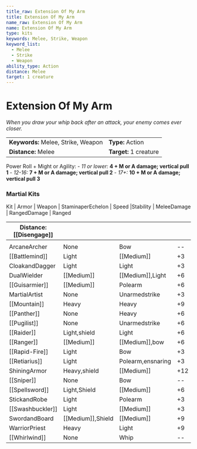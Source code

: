 ```yaml
---
title_raw: Extension Of My Arm
title: Extension Of My Arm
name_raw: Extension Of My Arm
name: Extension Of My Arm
type: kits
keywords: Melee, Strike, Weapon
keyword_list:
  - Melee
  - Strike
  - Weapon
ability_type: Action
distance: Melee
target: 1 creature
---
```


# Extension Of My Arm

*When you draw your whip back after an attack, your enemy comes ever closer.*

|                                     |                        |
| :---------------------------------- | :--------------------- |
| **Keywords:** Melee, Strike, Weapon | **Type:** Action       |
| **Distance:** Melee                 | **Target:** 1 creature |

Power Roll + Might or Agility: - *11 or lower:* **4 + M or A damage; vertical pull 1** - *12-16:* **7 + M or A damage; vertical pull 2** - *17+:* **10 + M or A damage; vertical pull 3**

### Martial Kits

Kit | Armor | Weapon | StaminaperEchelon | Speed |Stability | MeleeDamage | RangedDamage | Ranged

| **Distance:** [[Disengage]] |                   |                   |     |     |     |          |          |     |     |     |
| --------------------------- | ----------------- | ----------------- | --- | --- | --- | -------- | -------- | --- | --- | --- |
|                             |                   |                   |     |     |     |          |          |     |     |     |
| ArcaneArcher                | None              | Bow               | --  | +1  | --  | --       | +2/+2/+2 | +10 | --  | +1  |
| [[Battlemind]]              | Light             | [[Medium]]        | +3  | +2  | +1  | +2/+2/+2 | --       | --  | --  | --  |
| CloakandDagger              | Light             | Light             | +3  | +2  | --  | +1/+1/+1 | +1/+1/+1 | +5  | --  | +1  |
| DualWielder                 | [[Medium]]        | [[Medium]],Light  | +6  | +2  | --  | +2/+2/+2 | --       | --  | --  | +1  |
| [[Guisarmier]]              | [[Medium]]        | Polearm           | +6  | --  | +1  | +2/+2/+2 | --       | --  | +1  | --  |
| MartialArtist               | None              | Unarmedstrike     | +3  | +3  | --  | +2/+2/+2 | --       | --  | --  | +1  |
| [[Mountain]]                | Heavy             | Heavy             | +9  | --  | +2  | +0/+0/+4 | --       | --  | --  | --  |
| [[Panther]]                 | None              | Heavy             | +6  | +1  | +1  | +0/+0/+4 | --       | --  | --  | --  |
| [[Pugilist]]                | None              | Unarmedstrike     | +6  | +2  | +1  | +1/+1/+1 | --       | --  | --  | --  |
| [[Raider]]                  | Light,shield      | Light             | +6  | +1  | --  | +1/+1/+1 | +1/+1/+1 | +5  | --  | +1  |
| [[Ranger]]                  | [[Medium]]        | [[Medium]],bow    | +6  | +1  | --  | +1/+1/+1 | +1/+1/+1 | +5  | --  | +1  |
| [[Rapid-Fire]]              | Light             | Bow               | +3  | +1  | --  | --       | +2/+2/+2 | +7  | --  | +1  |
| [[Retiarius]]               | Light             | Polearm,ensnaring | +3  | +1  | --  | +2/+2/+2 | --       | --  | +1  | +1  |
| ShiningArmor                | Heavy,shield      | [[Medium]]        | +12 | --  | +1  | +2/+2/+2 | --       | --  | --  | --  |
| [[Sniper]]                  | None              | Bow               | --  | +1  | --  | --       | +0/+0/+4 | +10 | --  | +1  |
| [[Spellsword]]              | Light,Shield      | [[Medium]]        | +6  | +1  | +1  | +2/+2/+2 | --       | --  | --  | --  |
| StickandRobe                | Light             | Polearm           | +3  | +2  | --  | +1/+1/+1 | --       | --  | +1  | +1  |
| [[Swashbuckler]]            | Light             | [[Medium]]        | +3  | +3  | --  | +2/+2/+2 | --       | --  | --  | +1  |
| SwordandBoard               | [[Medium]],Shield | [[Medium]]        | +9  | --  | +1  | +2/+2/+2 | --       | --  | --  | +1  |
| WarriorPriest               | Heavy             | Light             | +9  | +1  | +1  | +1/+1/+1 | --       | --  | --  | --  |
| [[Whirlwind]]               | None              | Whip              | --  | +3  | --  | +1/+1/+1 | --       | --  | +1  | +1  |
